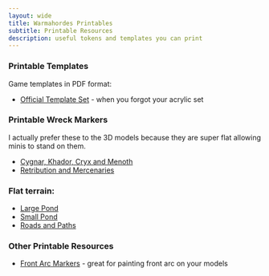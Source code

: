 ```yaml
---
layout: wide
title: Warmahordes Printables
subtitle: Printable Resources
description: useful tokens and templates you can print
---
```


### Printable Templates

Game templates in PDF format:

- [Official Template Set](https://app.box.com/s/teqxklzf3ba0brc60gm5lzosnc9z4icc) - when you forgot your acrylic set


### Printable Wreck Markers

I actually prefer these to the 3D models because they are super flat allowing minis to stand on them.

- [Cygnar, Khador, Cryx and Menoth](https://app.box.com/s/k76gut1vb3yf7v0ihzgd22kbaz6avaaq)
- [Retribution and Mercenaries](https://app.box.com/s/zbltyzjg9n1kdxoe1ktkhzhoz3q46npq)
 
### Flat terrain:

- [Large Pond](https://app.box.com/s/ohc18iligiehossz0ik2vppthehnfk5i)
- [Small Pond](https://app.box.com/s/t65f01oo7rmvld3wz4y5kwes4alg61mx)
- [Roads and Paths](https://app.box.com/s/rbgqvbltu9cvoqp5uehtif9clx1iq6ff)

### Other Printable Resources

- [Front Arc Markers](/doc/frontarc.pdf) - great for painting front arc on your models



